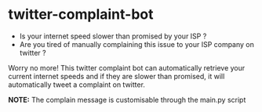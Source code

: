 # twitter-complaint-bot
* Is your internet speed slower than promised by your ISP ?
* Are you tired of manually complaining this issue to your ISP company on twitter ?

Worry no more! This twitter complaint bot can automatically retrieve your current internet speeds and if they are slower than promised, it will automatically tweet a complaint on twitter. 
<br>

**NOTE:** The complain message is customisable through the main.py script
